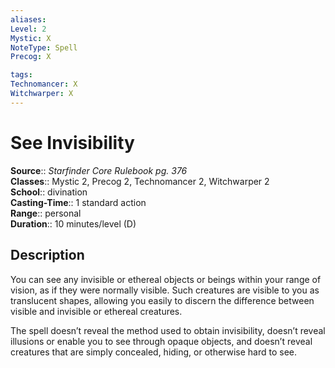 ```yaml
---
aliases: 
Level: 2
Mystic: X
NoteType: Spell
Precog: X

tags: 
Technomancer: X
Witchwarper: X
---
```


# See Invisibility

**Source**:: _Starfinder Core Rulebook pg. 376_  
**Classes**:: Mystic 2, Precog 2, Technomancer 2, Witchwarper 2  
**School**:: divination  
**Casting-Time**:: 1 standard action  
**Range**:: personal  
**Duration**:: 10 minutes/level (D)  

## Description

You can see any invisible or ethereal objects or beings within your range of vision, as if they were normally visible. Such creatures are visible to you as translucent shapes, allowing you easily to discern the difference between visible and invisible or ethereal creatures.

The spell doesn’t reveal the method used to obtain invisibility, doesn’t reveal illusions or enable you to see through opaque objects, and doesn’t reveal creatures that are simply concealed, hiding, or otherwise hard to see.
